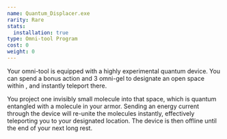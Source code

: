 ```yaml
---
name: Quantum_Displacer.exe
rarity: Rare
stats:
  installation: true
type: Omni-tool Program
cost: 0
weight: 0
---
```

Your omni-tool is equipped with a highly experimental quantum device. You can spend a bonus action and 3 omni-gel to designate
an open space within <me-distance length="150" />, and instantly teleport there.

You project one invisibly small molecule into that space, which is quantum entangled with a molecule in your armor.
Sending an energy current through the device will re-unite the molecules instantly, effectively teleporting you to your
designated location. The device is then offline until the end of your next long rest.
